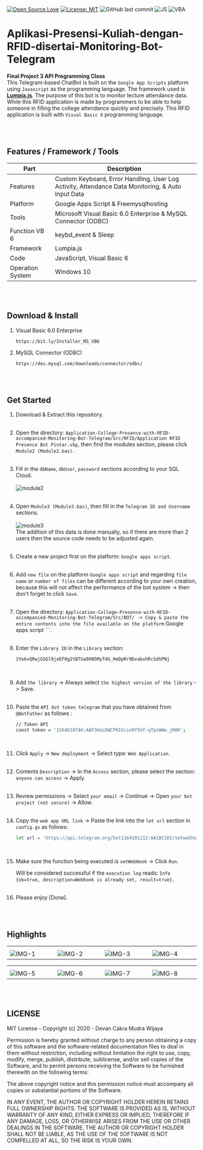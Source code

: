 [![Open Source Love](https://badges.frapsoft.com/os/v1/open-source.svg?style=flat)](https://github.com/ellerbrock/open-source-badges/)
[![License: MIT](https://img.shields.io/badge/License-MIT-green.svg)](https://opensource.org/licenses/MIT)
![GitHub last commit](https://img.shields.io/github/last-commit/devancakra/Aplikasi-Presensi-Kuliah-dengan-RFID-disertai-Monitoring-Bot-Telegram)
![JS](https://img.shields.io/badge/javascript%20-%23323330.svg?&style=flat&logo=javascript&logoColor=%23F7DF1E)
![VBA](https://img.shields.io/badge/Visual%20Basic-%23323330.svg?&style=flat&logo=visualbasic&logoColor=%23F7DF1E)

# Aplikasi-Presensi-Kuliah-dengan-RFID-disertai-Monitoring-Bot-Telegram
<strong>Final Project 3 API Programming Class</strong><br>
This Telegram-based ChatBot is built on the ``` Google App Scripts ``` platform using ``` Javascript ``` as the programming language. The framework used is <b><a href="https://lumpia.js.org/">Lumpia.js</a></b>. The purpose of this bot is to monitor lecture attendance data. While this RFID application is made by programmers to be able to help someone in filling the college attendance quickly and precisely. This RFID application is built with ``` Visual Basic 6 ``` programming language.

<br><br>

## Features / Framework / Tools
| Part | Description |
| --- | --- |
| Features | Custom Keyboard, Error Handling, User Log Activity, Attendance Data Monitoring, & Auto Input Data |
| Platform | Google Apps Script & Freemysqlhosting |
| Tools | Microsoft Visual Basic 6.0 Enterprise & MySQL Connector (ODBC) |
| Function VB 6 | keybd_event & Sleep |
| Framework | Lumpia.js |
| Code | JavaScript, Visual Basic 6 |
| Operation System | Windows 10 |

<br><br>

## Download & Install 
1. Visual Basic 6.0 Enterprise

   ```
   https://bit.ly/Installer_MS_VB6
   ```

2. MySQL Connector (ODBC)

   ```
   https://dev.mysql.com/downloads/connector/odbc/
   ```

<br><br>

## Get Started
1. Download & Extract this repository.<br><br>
2. Open the directory: ``` Application-College-Presence-with-RFID-accompanied-Monitoring-Bot-Telegram/Src/RFID/Application RFID Presence Bot Pintar.vbp ```, then find the modules section, please click ``` Module2 (Module2.bas) ```.<br><br>
3. Fill in the ``` dbName ```, ``` dbUser ```, ``` password ``` sections according to your SQL Cloud.<br><br>
   <img alt="module2" src="https://github.com/devancakra/Aplikasi-Presensi-Kuliah-dengan-RFID-disertai-Monitoring-Bot-Telegram/assets/54527592/0ae00f80-3f3f-4327-88f6-521a2a6c486a"><br><br>
4. Open ``` Module3 (Module3.bas) ```, then fill in the ``` Telegram ID and Username ``` sections.<br><br>
   <img alt="module3" src="https://github.com/devancakra/Aplikasi-Presensi-Kuliah-dengan-RFID-disertai-Monitoring-Bot-Telegram/assets/54527592/9cc11417-f11a-43e8-a54d-a9ef7f65ed06"><br>
   The addition of this data is done manually, so if there are more than 2 users then the source code needs to be adjusted again.<br><br>
5. Create a new project first on the platform: ``` Google apps script ```.<br><br>
6. Add ``` new file ``` on the platform ``` Google apps script ``` and regarding ``` file name ``` or ``` number of files ``` can be different according to your own creation, because this will not affect the performance of the bot system -> then don't forget to click ``` Save ```.<br><br>
7. Open the directory: ``` Application-College-Presence-with-RFID-accompanied-Monitoring-Bot-Telegram/Src/BOT/ -> Copy & paste the entire contents into the file available on the platform ``` Google apps script ```.<br><br>
8. Enter the ``` Library ID ``` in the ``` Library ``` section:
   ```bash
   1Yo6vQRwjG5Gl9jeEF0g2tBTUa0XN5MyT4G_HeDpRr9DvabxhRcSdhPNj
   ```
   <br>
   
9. Add ``` the library ``` -> Always select ``` the highest version of the library ``` -> Save.<br><br>
10. Paste the ``` API bot token telegram ``` that you have obtained from ``` @BotFather ``` as follows :
    ```bash
    // Token API
    const token = '1264610746:AAF3HuLDWCPKIGcinRY5Uf-qTpsWWw_jN0K';
    ```
    <br>
   
11. Click ``` Apply ``` -> ``` New deployment ``` -> Select type: ``` Web Application ```.<br><br>
12. Contents ``` Description ``` -> In the ``` Access ``` section, please select the section: ``` anyone can access ``` -> Apply.<br><br>
13. Review permissions -> Select ``` your email ``` -> Continue -> Open ``` your bot project (not secure) ``` -> Allow.<br><br>
14. Copy the ``` web app URL link ``` -> Paste the link into the ``` let url ``` section in ``` config.gs ``` as follows:
    ```bash
    let url = 'https://api.telegram.org/bot1164101112:AA1BC1DI/setwebhook?url=https://script.google.com/macros/s/AKfycbyKodePanjang/exec';
    ```
    <br>

15. Make sure the function being executed is ``` setWebHook ``` -> Click ``` Run ```.

    Will be considered successful if the ``` execution log ``` reads: ``` Info {ok=true, description=Webhook is already set, result=true} ```.<br><br>
16. Please enjoy [Done].

<br><br>

## Highlights
<table>
<tr>
<th></th>
</tr>
<tr>
<td width="210"><img src="" alt="IMG-1"></td>
<td width="210"><img src="" alt="IMG-2"></td>
<td width="210"><img src="" alt="IMG-3"></td>
<td width="210"><img src="" alt="IMG-4"></td>
</tr>
</table>
<table>
<tr>
<th></th>
</tr>
<tr>
<td width="210"><img src="" alt="IMG-5"></td>
<td width="210"><img src="" alt="IMG-6"></td>
<td width="210"><img src="" alt="IMG-7"></td>
<td width="210"><img src="" alt="IMG-8"></td>
</tr>
</table>

<br><br>

## LICENSE
MIT License - Copyright (c) 2020 - Devan Cakra Mudra Wijaya

Permission is hereby granted without charge to any person obtaining a copy of this software and the software-related documentation files to deal in them without restriction, including without limitation the right to use, copy, modify, merge, publish, distribute, sublicense, and/or sell copies of the Software, and to permit persons receiving the Software to be furnished therewith on the following terms:

The above copyright notice and this permission notice must accompany all copies or substantial portions of the Software.

IN ANY EVENT, THE AUTHOR OR COPYRIGHT HOLDER HEREIN RETAINS FULL OWNERSHIP RIGHTS. THE SOFTWARE IS PROVIDED AS IS, WITHOUT WARRANTY OF ANY KIND, EITHER EXPRESS OR IMPLIED, THEREFORE IF ANY DAMAGE, LOSS, OR OTHERWISE ARISES FROM THE USE OR OTHER DEALINGS IN THE SOFTWARE, THE AUTHOR OR COPYRIGHT HOLDER SHALL NOT BE LIABLE, AS THE USE OF THE SOFTWARE IS NOT COMPELLED AT ALL, SO THE RISK IS YOUR OWN.
